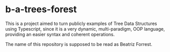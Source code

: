 # b-a-trees-forest

This is a project aimed to turn publicly examples of Tree Data Structures using Typescript, since it is a very dynamic, multi-paradigm, OOP language, providing an easier syntax and coherent operations.

The name of this repository is supposed to be read as Beatriz Forrest. 
